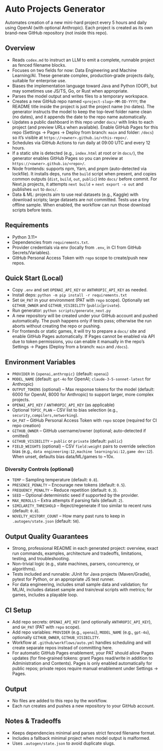 # Auto Projects Generator

Automates creation of a new mini-hard project every 5 hours and daily using OpenAI (with optional Anthropic). Each project is created as its own brand-new GitHub repository (not inside this repo).

## Overview
- Reads `codex.md` to instruct an LLM to emit a complete, runnable project as fenced filename blocks.
- Focuses on two fields for now: Data Engineering and Machine Learning/AI. These generate complex, production‑grade projects daily, suitable for enterprise use.
- Biases the implementation language toward Java and Python (OOP), but may sometimes use JS/TS, Go, or Rust when appropriate.
- Parses the model output and writes files to a temporary workspace.
- Creates a new GitHub repo named `<project-slug>-MM-DD-YYYY`; the README title inside the project is just the project name (no dates). The generator instructs the model to keep the top-level folder name clean (no dates), and it appends the date to the repo name automatically.
- Updates a public dashboard in this repo under `docs/` with links to each project (and preview URLs when available). Enable GitHub Pages for this repo (Settings → Pages → Deploy from branch: `main` and folder: `/docs`) so it’s visible at `https://<owner>.github.io/<this-repo>/`.
- Schedules via GitHub Actions to run daily at 09:00 UTC and every 12 hours.
- If a static site is detected (e.g., `index.html` at root or in `docs/`), the generator enables GitHub Pages so you can preview at `https://<owner>.github.io/<repo>/`.
- Node frontends: supports npm, Yarn, and pnpm (auto-detected via lockfile). It installs deps, runs the `build` script when present, and copies common outputs (`dist`, `build`, `out`, `public`) into `docs/` before commit. For Next.js projects, it attempts `next build` + `next export -o out` and publishes `out` to `docs/`.
 - Data & ML: projects aim to use real datasets (e.g., Kaggle) with download scripts; large datasets are not committed. Tests use a tiny offline sample. When enabled, the workflow can run those download scripts before tests.

## Requirements
- Python 3.11+
- Dependencies from `requirements.txt`.
- Provider credentials via env (locally from `.env`, in CI from GitHub Secrets/Variables).
- GitHub Personal Access Token with `repo` scope to create/push new repos.

## Quick Start (Local)
- Copy `.env` and set `OPENAI_API_KEY` or `ANTHROPIC_API_KEY` as needed.
- Install deps: `python -m pip install -r requirements.txt`
- Set `GH_PAT` in your environment (PAT with `repo` scope). Optionally set `GITHUB_OWNER` and `GITHUB_VISIBILITY` (`public`|`private`).
- Run generator: `python scripts/generate_next.py`
- A new repository will be created under your GitHub account and pushed automatically.
  The push happens only if tests pass; otherwise the run aborts without creating the repo or pushing.
 - For frontends or static games, it will try to prepare a `docs/` site and enable GitHub Pages automatically. If Pages cannot be enabled via API due to token permissions, you can enable it manually in the repo’s Settings → Pages (Deploy from a branch: `main` and `/docs`).

## Environment Variables
- `PROVIDER` in `{openai,anthropic}` (default: `openai`)
- `MODEL_NAME` (default: `gpt-4o` for OpenAI; `claude-3-5-sonnet-latest` for Anthropic)
- `OUTPUT_TOKENS` (optional) – Max response tokens for the model (default: 6000 for OpenAI, 8000 for Anthropic) to support larger, more complex projects.
- `OPENAI_API_KEY` / `ANTHROPIC_API_KEY` (as applicable)
- Optional `TOPIC_PLAN` – CSV list to bias selection (e.g., `security,compilers,networking`).
- `GH_PAT` – GitHub Personal Access Token with `repo` scope (required for CI repo creation)
- `GITHUB_OWNER` – GitHub username/owner (optional; auto-detected if omitted)
- `GITHUB_VISIBILITY` – `public` or `private` (default: `public`)
 - `FIELD_WEIGHTS` (optional) – CSV `field:weight` pairs to override selection bias (e.g., `data engineering:12,machine learning/ai:12,game dev:12`). When unset, defaults bias data/ML/games to ~10x.

### Diversity Controls (optional)
- `TEMP` – Sampling temperature (default: `0.8`).
- `PRESENCE_PENALTY` – Encourage new tokens (default: `0.5`).
- `FREQUENCY_PENALTY` – Reduce repetition (default: `0.3`).
- `SEED` – Optional deterministic seed if supported by the provider.
- `MAX_REROLLS` – Extra attempts if parsing fails (default: `2`).
- `SIMILARITY_THRESHOLD` – Reject/regenerate if too similar to recent runs (default: `0.8`).
- `NOVELTY_HISTORY_COUNT` – How many past runs to keep in `.autogen/state.json` (default: `50`).

## Output Quality Guarantees
- Strong, professional README in each generated project: overview, exact run commands, examples, architecture and tradeoffs, limitations, testing, and troubleshooting.
- Non-trivial logic (e.g., state machines, parsers, concurrency, or algorithms).
- Tests included and runnable: JUnit for Java projects (Maven/Gradle), pytest for Python, or an appropriate JS test runner.
- For data engineering, includes small sample data and validation; for ML/AI, includes dataset sample and train/eval scripts with metrics; for games, includes a playable loop.

## CI Setup
- Add repo secrets: `OPENAI_API_KEY` (and optionally `ANTHROPIC_API_KEY`), and `GH_PAT` (PAT with `repo` scope).
- Add repo variables: `PROVIDER` (e.g., `openai`), `MODEL_NAME` (e.g., `gpt-4o`), optionally `GITHUB_OWNER`, `GITHUB_VISIBILITY`.
- Workflow at `.github/workflows/auto.yml` handles scheduling and will create separate repos instead of committing here.
 - For automatic GitHub Pages enablement, your PAT should allow Pages updates (for fine‑grained tokens: grant Pages read/write in addition to Administration and Contents). Pages is only enabled automatically for public repos; private repos require manual enablement under Settings → Pages.

## Output
- No files are added to this repo by the workflow.
- Each run creates and pushes a new repository to your GitHub account.

## Notes & Tradeoffs
- Keeps dependencies minimal and parses strict fenced filename format.
- Includes a fallback minimal project when model output is malformed.
- Uses `.autogen/state.json` to avoid duplicate slugs.
